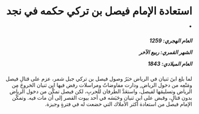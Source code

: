 <h1 dir="rtl">استعادة الإمام فيصل بن تركي حكمه في نجد .</h1>

<h5 dir="rtl">العام الهجري:  1259

الشهر القمري: ربيع الآخر

العام الميلادي: 1843</h5>

<p dir="rtl">لما بلغ ابنَ ثنيان في الرياض خبَرُ وصول فيصل بن تركي جبل شمر، عزم على قتالِ فيصل ومَنْعِه من دخول الرياض, ودارت مفاوضاتٌ ومراسلات رفض فيها ابن ثنيان الخروجَ مِن الرياض وتسليمَها لفيصل، واستعَدَّ الطرفان للحربِ، لكن فيصل تمكَّن من دخول الرياض بدون قتالٍ، وقبض على ابن ثنيان وحَبَسَه في أحد بيوت القصر إلى أن مات فيه. وتمكَّن الإمام فيصل من استعادة أكثر الأملاك التي خضعت له في فترةٍ وجيزة.</p></br>
